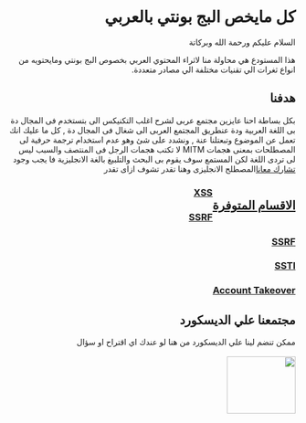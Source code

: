 # <h1 dir="rtl" align="right">كل مايخص البج بونتي بالعربي </h1>

<p dir="rtl" align="right">السلام عليكم ورحمة الله وبركاتة </p>
<p dir="rtl" align="right">
هذا المستودع هي محاولة منا لاثراء المحتوي العربي بخصوص البج بونتي ومايحتويه من انواع ثغرات الي تقنيات مختلفة الي مصادر متعددة.
</p>


## <h2 dir="rtl" align="right"> هدفنا</h2>
<p dir="rtl" align="right">بكل بساطة احنا عايزين مجتمع عربى لشرح اغلب التكنيكس الى بتستخدم فى المجال دة بى اللغة العربية ودة عنطريق المجتمع العربى الى شغال فى المجال دة , كل ما عليك انك تعمل عن الموضوع وتبعتلنا عنة , ونشدد على شئ وهو عدم استخدام ترجمة حرفية لى المصطلحات بمعنى هجمات MITM لا تكتب هجمات الرجل فى المنتصف
والسبب ليس لى تردى اللغة لكن المستمع سوف يقوم بى البحث والتلبيغ بالغة الانجليزية فا يجب وجود المصطلح الانجليزى 
وهنا تقدر تشوف ازاى تقدر<a href="https://github.com/hackarwiki/bughunting-ar/wiki/%D8%A7%D8%B2%D8%A7%D9%89-%D8%AA%D9%82%D8%AF%D8%B1-%D8%AA%D8%B6%D9%8A%D9%81-%D9%85%D8%B9%D9%84%D9%88%D9%85%D8%A7%D8%AA-%D8%A7%D9%83%D8%AA%D8%B1-%D9%84%D9%84%D9%85%D8%B3%D8%AA%D9%88%D8%AF%D8%B9" style="float:right"> تشارك معانا 

</p>
<h2 dir="rtl" align="right">الاقسام المتوفرة </h2>

<h3 dir="rtl" align="right"> <a href="/XSS/">XSS</a></h3>
<h3 dir="rtl" align="right"> <a href="/SSRF/">SSRF</a></h3>
<h3 dir="rtl" align="right"> <a href="/SSRF/">SSRF</a></h3>
<h3 dir="rtl" align="right"> <a href="/SSTI/">SSTI</a></h3>
<h3 dir="rtl" align="right"> <a href="/Account Takeover/">Account Takeover</a></h3>






  ## <h2 dir="rtl" align="right"> مجتمعنا علي الديسكورد </h2>

<p dir="rtl" align="right">
ممكن تنضم لينا علي الديسكورد من هنا لو عندك اي اقتراح او سؤال
<br>
<br>
<a href="https://discord.gg/T44Kd8xUQ9"><img width="120px" height="100px" src="https://external-content.duckduckgo.com/iu/?u=https%3A%2F%2Fwww.denofgeek.com%2Fwp-content%2Fuploads%2F2020%2F06%2FDiscord.png%3Ffit%3D1244%252C696&f=1&nofb=1"></a>
</p>
  

